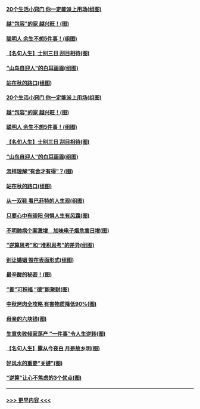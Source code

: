 #### [20个生活小窍门 你一定能派上用场(组图)](../pages/p8/907510.md?t=09161655) 
#### [越“包容”的家 越兴旺！(图)](../pages/p8/907328.md?t=09161655) 
#### [聪明人 余生不想5件事！(组图)](../pages/p8/907364.md?t=09161655) 
#### [【名句人生】士别三日 刮目相待(图)](../pages/p8/906988.md?t=09161655) 
#### [“山鸟自迎人”的白耳画眉(组图)](../pages/p8/907332.md?t=09161655) 
#### [站在秋的路口(组图)](../pages/p8/906914.md?t=09161655) 
#### [20个生活小窍门 你一定能派上用场(组图)](../pages/p8/907510.md?t=09161655) 
#### [越“包容”的家 越兴旺！(图)](../pages/p8/907328.md?t=09161655) 
#### [聪明人 余生不想5件事！(组图)](../pages/p8/907364.md?t=09161655) 
#### [【名句人生】士别三日 刮目相待(图)](../pages/p8/906988.md?t=09161655) 
#### [“山鸟自迎人”的白耳画眉(组图)](../pages/p8/907332.md?t=09161655) 
#### [怎样理解“有舍才有得”？(图)](../pages/p8/906872.md?t=09161655) 
#### [站在秋的路口(组图)](../pages/p8/906914.md?t=09161655) 
#### [从一双鞋 看巴菲特的人生观(组图)](../pages/p8/907311.md?t=09161655) 
#### [只要心中有骄阳 何惧人生有风霜(图)](../pages/p8/907320.md?t=09161655) 
#### [不明肺病个案激增　加味电子烟危害日增(图)](../pages/p8/907307.md?t=09161655) 
#### [“逆算思考”和“堆积思考”的差异(组图)](../pages/p8/907229.md?t=09161655) 
#### [别让婚姻 毁在表面形式(组图)](../pages/p8/907118.md?t=09161655) 
#### [最辛酸的秘密！(图)](../pages/p8/906327.md?t=09161655) 
#### [“善”可积福 “德”能聚财(图)](../pages/p8/906906.md?t=09161655) 
#### [中秋烤肉全攻略 有害物质降低90%(图)](../pages/p8/907227.md?t=09161655) 
#### [母亲的六块钱(图)](../pages/p8/907107.md?t=09161655) 
#### [生意失败倾家荡产 “一件事”令人生逆转(图)](../pages/p8/907101.md?t=09161655) 
#### [【名句人生】露从今夜白 月是故乡明(图)](../pages/p8/906558.md?t=09161655) 
#### [好风水的重要“关键”(图)](../pages/p8/907087.md?t=09161655) 
#### [“逆算”让心不焦虑的3个优点(图)](../pages/p8/907070.md?t=09161655) 

----
#### [ >>> 更早内容 <<< ](../indexes/p8-earlier.md)
